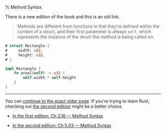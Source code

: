 % Method Syntax

There is a new edition of the book and this is an old link.

> Methods are different from functions in that they’re defined within the context of a struct, and their first parameter is always `self`, which represents the instance of the struct the method is being called on.

```rust
# struct Rectangle {
#     width: u32,
#     height: u32,
# }

impl Rectangle {
    fn area(&self) -> u32 {
        self.width * self.height
    }
}
```

---

You can [continue to the exact older page][1].
If you're trying to learn Rust, checking out [the second edition][2] might be a better choice.

* [In the first edition: Ch 3.16 — Method Syntax][1]

* [In the second edition: Ch 5.03 — Method Syntax][2]


[1]: first-edition/method-syntax.html
[2]: second-edition/ch05-03-method-syntax.html
